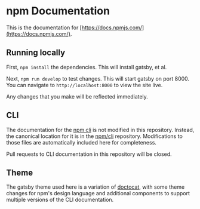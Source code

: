 # npm Documentation

This is the documentation for
[https://docs.npmjs.com/](https://docs.npmjs.com/).

## Running locally

First, `npm install` the dependencies.  This will install gatsby, et al.

Next, `npm run develop` to test changes.  This will start gatsby on port
8000.  You can navigate to `http://localhost:8000` to view the site
live.

Any changes that you make will be reflected immediately.

## CLI

The documentation for the [npm cli](https://github.com/npm/cli) is not
modified in this repository.  Instead, the canonical location for it
is in the [npm/cli](https://github.com/npm/cli) repository.  Modifications
to those files are automatically included here for completeness.

Pull requests to CLI documentation in this repository will be closed.

## Theme

The gatsby theme used here is a variation of
[doctocat](https://github.com/primer/doctocat), with some theme changes
for npm's design language and additional components to support multiple
versions of the CLI documentation.

